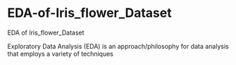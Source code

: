 # EDA-of-Iris_flower_Dataset
EDA of Iris_flower_Dataset


Exploratory Data Analysis (EDA) is an approach/philosophy for data analysis that employs a variety of techniques
